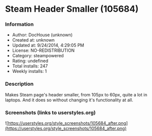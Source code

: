 # Steam Header Smaller (105684)

### Information
- Author: DocHouse (unknown)
- Created at: unknown
- Updated at: 9/24/2014, 4:29:05 PM
- License: NO-REDISTRIBUTION
- Category: steampowered
- Rating: undefined
- Total installs: 247
- Weekly installs: 1


### Description
Makes Steam page's header smaller, from 105px to 60px, quite a lot in laptops. And it does so without changing it's functionality at all.


### Screenshots (links to userstyles.org)
![https://userstyles.org/style_screenshots/105684_after.png](https://userstyles.org/style_screenshots/105684_after.png)


